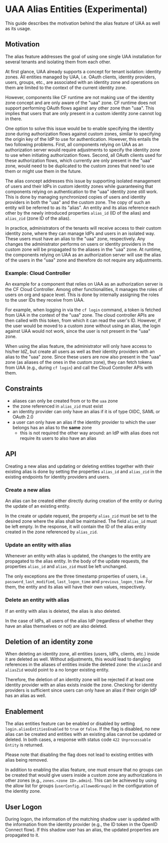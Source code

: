 # UAA Alias Entities (Experimental)

This guide describes the motivation behind the alias feature of UAA as well as its usage.

## Motivation

The alias feature addresses the goal of using one single UAA installation for several tenants and isolating them from 
each other.

At first glance, UAA already supports a concept for tenant isolation: identity zones.
All entities managed by UAA, i.e. OAuth clients, identity providers, users, groups, etc., are associated with an 
identity zone and operations on them are limited to the context of the current identity zone.

However, components like CF runtime are not making use of the identity zone concept and are only aware of the "uaa" 
zone.
CF runtime does not support performing OAuth flows against any other zone than "uaa".
This implies that users that are only present in a custom identity zone cannot log in there.

One option to solve this issue would be to enable specifying the identity zone during authorization flows against custom
zones, similar to specifying the origin key of the IdP to use for authentication.
However, this entails the two following problems.
First, all components relying on UAA as an authorization server would require adjustments to specify the identity zone 
to use when initiating authorization flows.
Second, all OAuth clients used for these authorization flows, which currently are only present in the "uaa" zone, would 
need to be duplicated to the custom zones that need to use them or might use them in the future.

The alias concept addresses this issue by supporting isolated management of users and their IdPs in custom identity 
zones while guaranteeing that components relying on authentication to the "uaa" identity zone still work.
This is done by managing synchronized copies of users and identity providers in both the "uaa" and the custom zone.
The copy of such an entity will be referred to as its "alias".
An entity and its alias reference each other by the newly introduced properties `alias_id` (ID of the alias) and 
`alias_zid` (zone ID of the alias).

In practice, administrators of the tenants will receive access to their custom identity zone, where they can manage IdPs
and users in an isolated way.
These users must have an alias to the "uaa" zone, respectively.
Any changes the administrator performs on users or identity providers in the custom zone will be propagated to the 
aliases in the "uaa" zone.
At runtime, the components relying on UAA as an authorization server will use the alias of the users in the "uaa" zone 
and therefore do not require any adjustments.

### Example: Cloud Controller

An example for a component that relies on UAA as an authorization server is the CF Cloud Controller.
Among other functionalities, it manages the roles of users on org and space level.
This is done by internally assigning the roles to the user IDs they receive from UAA.

For example, when logging in via the `cf login` command, a token is fetched from UAA in the context of the "uaa" zone.
The cloud controller APIs are then called with this token, from which it can read the user's ID.
However, if the user would be moved to a custom zone without using an alias, the login against UAA would not work, since
the user is not present in the "uaa" zone.

When using the alias feature, the administrator will only have access to his/her IdZ, but create all users as well as 
their identity providers with an alias to the "uaa" zone.
Since these users are now also present in the "uaa" zone (as aliases of the ones in the custom zone), they can fetch 
tokens from UAA (e.g., during `cf login`) and call the Cloud Controller APIs with them. 

## Constraints

- aliases can only be created from or to the `uaa` zone
- the zone referenced in `alias_zid` must exist
- an identity provider can only have an alias if it is of type OIDC, SAML or OAuth 2.0
- a user can only have an alias if the identity provider to which the user belongs has an alias to the **same** zone
  - this is not required the other way around: an IdP with alias does not require its users to also have an alias

## API

Creating a new alias and updating or deleting entities together with their existing alias is done by setting the 
properties `alias_id` and `alias_zid` in the existing endpoints for identity providers and users. 

### Create a new alias

An alias can be created either directly during creation of the entity or during the update of an existing entity.

In the create or update request, the property `alias_zid` must be set to the desired zone where the alias shall be 
maintained.
The field `alias_id` must be left empty.
In the response, it will contain the ID of the alias entity created in the zone referenced by `alias_zid`.

### Update an entity with alias

Whenever an entity with alias is updated, the changes to the entity are propagated to the alias entity.
In the body of the update requests, the properties `alias_id` and `alias_zid` must be left unchanged.

The only exceptions are the three timestamp properties of users, i.e., `password_last_modified`, `last_logon_time` and 
`previous_logon_time`.
For them, the entity and its alias will have their own values, respectively.

### Delete an entity with alias

If an entity with alias is deleted, the alias is also deleted.

In the case of IdPs, all users of the alias IdP (regardless of whether they have an alias themselves or not) are also 
deleted. 

## Deletion of an identity zone

When deleting an identity zone, all entities (users, IdPs, clients, etc.) inside it are deleted as well.
Without adjustments, this would lead to dangling references in the aliases of entities inside the deleted zone: the 
`aliasId` and `aliasZid` would point to a no longer existing entity.

Therefore, the deletion of an identity zone will be rejected if at least one identity provider with an alias exists 
inside the zone.
Checking for identity providers is sufficient since users can only have an alias if their origin IdP has an alias as 
well.

## Enablement

The alias entities feature can be enabled or disabled by setting `login.aliasEntitiesEnabled` to `true` or `false`.
If the flag is disabled, no new alias can be created and entities with an existing alias cannot be updated or deleted.
In both cases, a response with status code `422 Unprocessable Entity` is returned. 

Please note that disabling the flag does not lead to existing entities with alias being removed.

In addition to enabling the alias feature, one must ensure that no groups can be created that would give users inside a 
custom zone any authorizations in other zones (e.g., `zones.<zone ID>.admin`).
This can be achieved by using the allow list for groups (`userConfig.allowedGroups`) in the configuration of the 
identity zone.

## User Logon

During logon, the information of the matching shadow user is updated with the information from the identity provider 
(e.g., the ID token in the OpenID Connect flow).
If this shadow user has an alias, the updated properties are propagated to it. 









